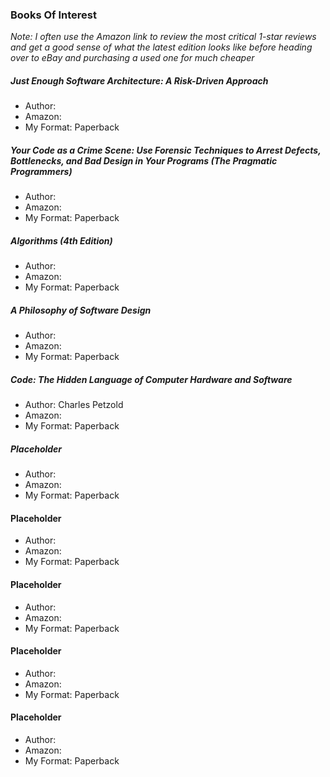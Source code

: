 ### Books Of Interest

*Note:  I often use the Amazon link to review the most critical 1-star reviews and get a good sense of what the latest edition looks like before heading over to eBay and purchasing a used one for much cheaper*

#####  Just Enough Software Architecture: A Risk-Driven Approach
* Author:  
* Amazon:  
* My Format: Paperback


#####  Your Code as a Crime Scene: Use Forensic Techniques to Arrest Defects, Bottlenecks, and Bad Design in Your Programs (The Pragmatic Programmers)
* Author:  
* Amazon:  
* My Format: Paperback


#####  Algorithms (4th Edition)
* Author:  
* Amazon:  
* My Format: Paperback


#####  A Philosophy of Software Design
* Author:  
* Amazon:  
* My Format: Paperback


#####  Code: The Hidden Language of Computer Hardware and Software
* Author:  Charles Petzold
* Amazon:  
* My Format: Paperback



#####  Placeholder
* Author:  
* Amazon:  
* My Format: Paperback



####  Placeholder
* Author:  
* Amazon:  
* My Format: Paperback



####  Placeholder
* Author:  
* Amazon:  
* My Format: Paperback



####  Placeholder
* Author:  
* Amazon:  
* My Format: Paperback



####  Placeholder
* Author:  
* Amazon:  
* My Format: Paperback